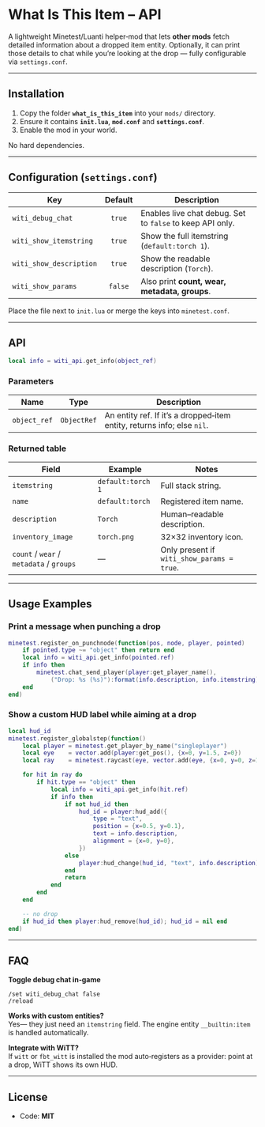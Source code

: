 # What Is This Item – API

A lightweight Minetest/Luanti helper‑mod that lets **other mods** fetch detailed
information about a dropped item entity. Optionally, it can print those details
to chat while you’re looking at the drop — fully configurable via
`settings.conf`.

---

## Installation

1. Copy the folder **`what_is_this_item`** into your `mods/` directory.
2. Ensure it contains **`init.lua`**, **`mod.conf`** and **`settings.conf`**.
3. Enable the mod in your world.

No hard dependencies.

---

## Configuration (`settings.conf`)

| Key | Default | Description |
| --- | :---: | --- |
| `witi_debug_chat` | `true` | Enables live chat debug. Set to `false` to keep API only. |
| `witi_show_itemstring` | `true` | Show the full itemstring (`default:torch 1`). |
| `witi_show_description` | `true` | Show the readable description (`Torch`). |
| `witi_show_params` | `false` | Also print **count, wear, metadata, groups**. |

Place the file next to `init.lua` or merge the keys into `minetest.conf`.

---

## API

```lua
local info = witi_api.get_info(object_ref)
```

### Parameters

| Name | Type | Description |
| ---- | ---- | ----------- |
| `object_ref` | `ObjectRef` | An entity ref. If it’s a dropped‑item entity, returns info; else `nil`. |

### Returned table

| Field | Example | Notes |
| ----- | ------- | ----- |
| `itemstring` | `default:torch 1` | Full stack string. |
| `name` | `default:torch` | Registered item name. |
| `description` | `Torch` | Human–readable description. |
| `inventory_image` | `torch.png` | 32×32 inventory icon. |
| `count` / `wear` / `metadata` / `groups` | — | Only present if `witi_show_params = true`. |

---

## Usage Examples

### Print a message when punching a drop

```lua
minetest.register_on_punchnode(function(pos, node, player, pointed)
    if pointed.type ~= "object" then return end
    local info = witi_api.get_info(pointed.ref)
    if info then
        minetest.chat_send_player(player:get_player_name(),
            ("Drop: %s (%s)"):format(info.description, info.itemstring))
    end
end)
```

### Show a custom HUD label while aiming at a drop

```lua
local hud_id
minetest.register_globalstep(function()
    local player = minetest.get_player_by_name("singleplayer")
    local eye    = vector.add(player:get_pos(), {x=0, y=1.5, z=0})
    local ray    = minetest.raycast(eye, vector.add(eye, {x=0, y=0, z=10}), false, true)

    for hit in ray do
        if hit.type == "object" then
            local info = witi_api.get_info(hit.ref)
            if info then
                if not hud_id then
                    hud_id = player:hud_add({
                        type = "text",
                        position = {x=0.5, y=0.1},
                        text = info.description,
                        alignment = {x=0, y=0},
                    })
                else
                    player:hud_change(hud_id, "text", info.description)
                end
                return
            end
        end
    end

    -- no drop
    if hud_id then player:hud_remove(hud_id); hud_id = nil end
end)
```

---

## FAQ

**Toggle debug chat in‑game**

```
/set witi_debug_chat false
/reload
```

**Works with custom entities?**  
Yes— they just need an `itemstring` field. The engine entity
`__builtin:item` is handled automatically.

**Integrate with WiTT?**  
If `witt` or `fbt_witt` is installed the mod auto‑registers as a provider:
point at a drop, WiTT shows its own HUD.

---

## License

* Code: **MIT**
